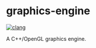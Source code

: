 # graphics-engine
[![clang](https://github.com/miltonmcdonald1986/graphics-engine/actions/workflows/ci-clang.yml/badge.svg)](https://github.com/miltonmcdonald1986/graphics-engine/actions/workflows/ci-clang.yml)

A C++/OpenGL graphics engine.
